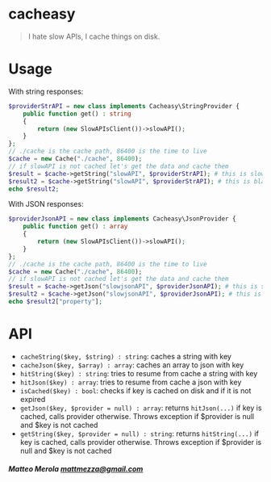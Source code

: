 cacheasy
=====

> I hate slow APIs, I cache things on disk.

# Usage

With string responses:

```php
$providerStrAPI = new class implements Cacheasy\StringProvider {
    public function get() : string
    {
        return (new SlowAPIsClient())->slowAPI();
    }
};
// ./cache is the cache path, 86400 is the time to live
$cache = new Cache("./cache", 86400);
// if slowAPI is not cached let's get the data and cache them
$result = $cache->getString("slowAPI", $providerStrAPI); # this is slow :(
$result2 = $cache->getString("slowAPI", $providerStrAPI); # this is blazing fast :)
echo $result2;
```

With JSON responses:

```php
$providerJsonAPI = new class implements Cacheasy\JsonProvider {
    public function get() : array
    {
        return (new SlowAPIsClient())->slowAPI();
    }
};
// ./cache is the cache path, 86400 is the time to live
$cache = new Cache("./cache", 86400);
// if slowAPI is not cached let's get the data and cache them
$result = $cache->getJson("slowjsonAPI", $providerJsonAPI); # this is slow :(
$result2 = $cache->getJson("slowjsonAPI", $providerJsonAPI); # this is blazing fast :)
echo $result2["property"];
```

# API

- `cacheString($key, $string) : string`: caches a string with key
- `cacheJson($key, $array) : array`: caches an array to json with key
- `hitString($key) : string`: tries to resume from cache a string with key
- `hitJson($key) : array`: tries to resume from cache a json with key
- `isCached($key) : bool`: checks if key is cached on disk and if it is not expired
- `getJson($key, $provider = null) : array`: returns `hitJson(...)` if key is cached, calls provider otherwise. Throws exception if $provider is null and $key is not cached
- `getString($key, $provider = null) : string`: returns `hitString(...)` if key is cached, calls provider otherwise. Throws exception if $provider is null and $key is not cached


##### Matteo Merola <mattmezza@gmail.com>
